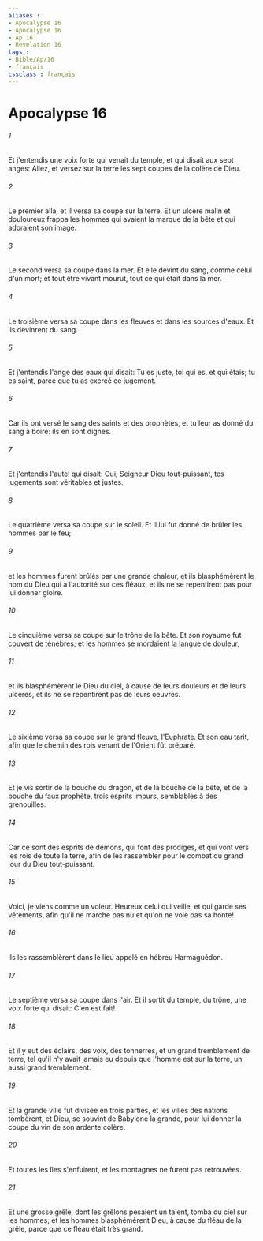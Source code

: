 ```yaml
---
aliases : 
- Apocalypse 16
- Apocalypse 16
- Ap 16
- Revelation 16
tags : 
- Bible/Ap/16
- français
cssclass : français
---
```


# Apocalypse 16

###### 1
Et j'entendis une voix forte qui venait du temple, et qui disait aux sept anges: Allez, et versez sur la terre les sept coupes de la colère de Dieu.
###### 2
Le premier alla, et il versa sa coupe sur la terre. Et un ulcère malin et douloureux frappa les hommes qui avaient la marque de la bête et qui adoraient son image.
###### 3
Le second versa sa coupe dans la mer. Et elle devint du sang, comme celui d'un mort; et tout être vivant mourut, tout ce qui était dans la mer.
###### 4
Le troisième versa sa coupe dans les fleuves et dans les sources d'eaux. Et ils devinrent du sang.
###### 5
Et j'entendis l'ange des eaux qui disait: Tu es juste, toi qui es, et qui étais; tu es saint, parce que tu as exercé ce jugement.
###### 6
Car ils ont versé le sang des saints et des prophètes, et tu leur as donné du sang à boire: ils en sont dignes.
###### 7
Et j'entendis l'autel qui disait: Oui, Seigneur Dieu tout-puissant, tes jugements sont véritables et justes.
###### 8
Le quatrième versa sa coupe sur le soleil. Et il lui fut donné de brûler les hommes par le feu;
###### 9
et les hommes furent brûlés par une grande chaleur, et ils blasphémèrent le nom du Dieu qui a l'autorité sur ces fléaux, et ils ne se repentirent pas pour lui donner gloire.
###### 10
Le cinquième versa sa coupe sur le trône de la bête. Et son royaume fut couvert de ténèbres; et les hommes se mordaient la langue de douleur,
###### 11
et ils blasphémèrent le Dieu du ciel, à cause de leurs douleurs et de leurs ulcères, et ils ne se repentirent pas de leurs oeuvres.
###### 12
Le sixième versa sa coupe sur le grand fleuve, l'Euphrate. Et son eau tarit, afin que le chemin des rois venant de l'Orient fût préparé.
###### 13
Et je vis sortir de la bouche du dragon, et de la bouche de la bête, et de la bouche du faux prophète, trois esprits impurs, semblables à des grenouilles.
###### 14
Car ce sont des esprits de démons, qui font des prodiges, et qui vont vers les rois de toute la terre, afin de les rassembler pour le combat du grand jour du Dieu tout-puissant.
###### 15
Voici, je viens comme un voleur. Heureux celui qui veille, et qui garde ses vêtements, afin qu'il ne marche pas nu et qu'on ne voie pas sa honte!
###### 16
Ils les rassemblèrent dans le lieu appelé en hébreu Harmaguédon.
###### 17
Le septième versa sa coupe dans l'air. Et il sortit du temple, du trône, une voix forte qui disait: C'en est fait!
###### 18
Et il y eut des éclairs, des voix, des tonnerres, et un grand tremblement de terre, tel qu'il n'y avait jamais eu depuis que l'homme est sur la terre, un aussi grand tremblement.
###### 19
Et la grande ville fut divisée en trois parties, et les villes des nations tombèrent, et Dieu, se souvint de Babylone la grande, pour lui donner la coupe du vin de son ardente colère.
###### 20
Et toutes les îles s'enfuirent, et les montagnes ne furent pas retrouvées.
###### 21
Et une grosse grêle, dont les grêlons pesaient un talent, tomba du ciel sur les hommes; et les hommes blasphémèrent Dieu, à cause du fléau de la grêle, parce que ce fléau était très grand.
